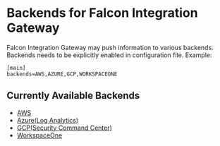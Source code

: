 # Backends for Falcon Integration Gateway

Falcon Integration Gateway may push information to various backends. Backends needs to be explicitly enabled in configuration file. Example:

```
[main]
backends=AWS,AZURE,GCP,WORKSPACEONE
```

## Currently Available Backends

 * [AWS](aws)
 * [Azure(Log Analytics)](azure)
 * [GCP(Security Command Center)](gcp)
 * [WorkspaceOne](workspaceone)
